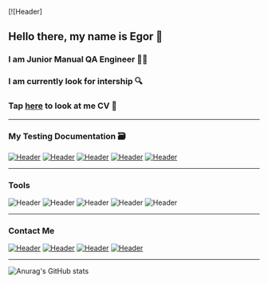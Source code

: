 [![Header]
## Hello there, my name is Egor :wave: 
### I am Junior Manual QA Engineer :technologist: 
### I am currently look for intership :mag:
### Tap [here](https://drive.google.com/file/d/1XPKdwGY0a8s594yx7r4ZGAuw-Ya1oAmW/view?usp=sharing) to look at me CV :scroll:
---------------------------------------------------------------------

### My Testing Documentation :card_file_box:

 [![Header](https://img.shields.io/badge/Checklists-D3D3D3?style=for-the-badge&)](https://github.com/egorsoroka8/checklist)
 [![Header](https://img.shields.io/badge/Test_cases-D3D3D3?style=for-the-badge&)](https://github.com/egorsoroka8/testcases)
 [![Header](https://img.shields.io/badge/Bug_reports-D3D3D3?style=for-the-badge&)](https://github.com/egorsoroka8/bug-reports)
 [![Header](https://img.shields.io/badge/SQL_Queries-D3D3D3?style=for-the-badge&)](https://github.com/egorsoroka8/SQL)
 [![Header](https://img.shields.io/badge/Postman_Collections-D3D3D3?style=for-the-badge&)](https://github.com/egorsoroka8/postman)
 

-----------------------------------------------------------------------


### Tools
![Header](https://img.shields.io/badge/Jira-D3D3D3?style=for-the-badge&logo=jira&logoColor=136be1)
![Header](https://img.shields.io/badge/Postman-D3D3D3?style=for-the-badge&logo=postman&logoColor=f76935)
![Header](https://img.shields.io/badge/Github-D3D3D3?style=for-the-badge&logo=github&logoColor=090909)
![Header](https://img.shields.io/badge/MySQL-D3D3D3?style=for-the-badge&logo=mysql&logoColor=00618a)
![Header](https://img.shields.io/badge/DevTools-D3D3D3?style=for-the-badge&logo=googlechrome&logoColor=2674f2)



-------------------------------------------------------------------------
### Contact Me
[![Header](https://img.shields.io/badge/Telegram-D3D3D3?style=for-the-badge&logo=telegram&logoColor=31a5db)](https://t.me/egorsoroka)
[![Header](https://img.shields.io/badge/Linkedin-D3D3D3?style=for-the-badge&logo=linkedin&logoColor=0073b1)](https://www.linkedin.com/in/egorsoroka8/)
[![Header](https://img.shields.io/badge/Instagram-D3D3D3?style=for-the-badge&logo=instagram&logoColor=FF00FF)](https://www.instagram.com/egorsoroka/)
[![Header](https://img.shields.io/badge/Twitter-D3D3D3?style=for-the-badge&logo=twitter&logoColor=1c96e8)](https://twitter.com/egorsoroka_)


-------------------------------------------------------------------------

![Anurag's GitHub stats](https://github-readme-stats.vercel.app/api?username=egorsoroka8&show_icons=true&theme=swift)
